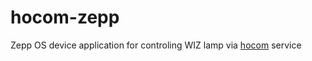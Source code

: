 # hocom-zepp

Zepp OS device application for controling WIZ lamp via [hocom](https://github.com/LeKovr/hocom) service
